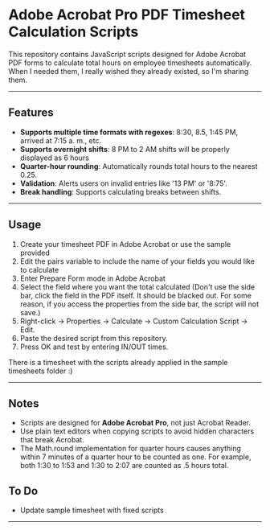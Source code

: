 # Adobe Acrobat Pro PDF Timesheet Calculation Scripts

This repository contains JavaScript scripts designed for Adobe Acrobat PDF forms to calculate total hours on employee timesheets automatically. When I needed them, I really wished they already existed, so I'm sharing them.

---

## Features

- **Supports multiple time formats with regexes**: 8:30, 8.5, 1:45 PM, arrived at 7:15 a. m., etc.
- **Supports overnight shifts**: 8 PM to 2 AM shifts will be properly displayed as 6 hours
- **Quarter-hour rounding**: Automatically rounds total hours to the nearest 0.25.
- **Validation**: Alerts users on invalid entries like '13 PM' or '8:75'.  
- **Break handling**: Supports calculating breaks between shifts.  

---

## Usage

1. Create your timesheet PDF in Adobe Acrobat or use the sample provided
2. Edit the pairs variable to include the name of your fields you would like to calculate 
3. Enter Prepare Form mode in Adobe Acrobat  
4. Select the field where you want the total calculated (Don't use the side bar, click the field in the PDF itself. It should be blacked out. For some reason, if you access the properties from the side bar, the script will not save.)  
5. Right-click → Properties → Calculate → Custom Calculation Script → Edit.  
6. Paste the desired script from this repository.  
7. Press OK and test by entering IN/OUT times.

There is a timesheet with the scripts already applied in the sample timesheets folder :)

---

## Notes

- Scripts are designed for **Adobe Acrobat Pro**, not just Acrobat Reader.  
- Use plain text editors when copying scripts to avoid hidden characters that break Acrobat.
- The Math.round implementation for quarter hours causes anything within 7 minutes of a quarter hour to be counted as one. For example, both 1:30 to 1:53 and 1:30 to 2:07 are counted as .5 hours total.

## To Do

- Update sample timesheet with fixed scripts

---
